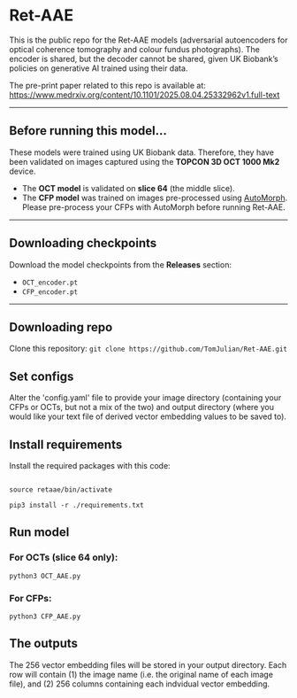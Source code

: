 # Ret-AAE

This is the public repo for the Ret-AAE models (adversarial autoencoders for optical coherence tomography and colour fundus photographs). The encoder is shared, but the decoder cannot be shared, given UK Biobank’s policies on generative AI trained using their data.

The pre-print paper related to this repo is available at:  
https://www.medrxiv.org/content/10.1101/2025.08.04.25332962v1.full-text

---

## Before running this model...
These models were trained using UK Biobank data. Therefore, they have been validated on images captured using the **TOPCON 3D OCT 1000 Mk2** device.

- The **OCT model** is validated on **slice 64** (the middle slice).  
- The **CFP model** was trained on images pre-processed using [AutoMorph](https://github.com/rmaphoh/AutoMorph).  
  Please pre-process your CFPs with AutoMorph before running Ret-AAE.  

---

## Downloading checkpoints
Download the model checkpoints from the **Releases** section:  
- `OCT_encoder.pt`  
- `CFP_encoder.pt`  

---

## Downloading repo
Clone this repository:
```git clone https://github.com/TomJulian/Ret-AAE.git```

## Set configs
Alter the 'config.yaml' file to provide your image directory (containing your CFPs or OCTs, but not a mix of the two) and output directory (where you would like your text file of derived vector embedding values to be saved to). 

## Install requirements
Install the required packages with this code:

```python3 -m venve retaae

source retaae/bin/activate

pip3 install -r ./requirements.txt
```

## Run model
### For OCTs (slice 64 only):
```python3 OCT_AAE.py```

### For CFPs:
```python3 CFP_AAE.py```

## The outputs
The 256 vector embedding files will be stored in your output directory. Each row will contain (1) the image name (i.e. the original name of each image file), and (2) 256 columns containing each indvidual vector embedding.
